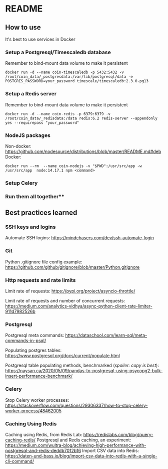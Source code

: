# README

## How to use
It's best to use services in Docker
### Setup a Postgresql/Timescaledb database
Remember to bind-mount data volume to make it persistent
```
docker run -d --name coin-timescaledb -p 5432:5432 -v /root/coin_data/_postgresdata:/var/lib/postgresql/data -e POSTGRES_PASSWORD=your_password timescale/timescaledb:2.3.0-pg13
```
### Setup a Redis server
Remember to bind-mount data volume to make it persistent
```
docker run -d --name coin-redis -p 6379:6379 -v /root/coin_data/_redisdata:/data redis:6.2 redis-server --appendonly yes --requirepass "your_password"
```
### NodeJS packages
Non-docker:
https://github.com/nodesource/distributions/blob/master/README.md#deb
Docker:
```
docker run --rm  --name coin-nodejs -v "$PWD":/usr/src/app -w /usr/src/app  node:14.17.1 npm <command>
```
### Setup Celery

### Run them all together**

## Best practices learned
### SSH keys and logins
Automate SSH logins: https://mindchasers.com/dev/ssh-automate-login
### Git
Python .gitignore file config example: https://github.com/github/gitignore/blob/master/Python.gitignore
### Http requests and rate limits
Limit rate of requests: https://pypi.org/project/asyncio-throttle/

Limit rate of requests and number of concurrent requests: https://medium.com/analytics-vidhya/async-python-client-rate-limiter-911d7982526b
### Postgresql
Postgresql meta commands: https://dataschool.com/learn-sql/meta-commands-in-psql/

Populating postgres tables: https://www.postgresql.org/docs/current/populate.html

Postgresql table populating methods, benchmarked (*spoiler: copy is best*): https://naysan.ca/2020/05/09/pandas-to-postgresql-using-psycopg2-bulk-insert-performance-benchmark/
### **Celery**
Stop Celery worker processes: https://stackoverflow.com/questions/29306337/how-to-stop-celery-worker-process/48462005
### **Caching Using Redis**
Caching using Redis, from Redis Lab: https://redislabs.com/blog/query-caching-redis/
Postgresql and Redis caching, an experiment: https://medium.com/wultra-blog/achieving-high-performance-with-postgresql-and-redis-deddb7012b16
Import CSV data into Redis: https://daten-und-bass.io/blog/import-csv-data-into-redis-with-a-single-cli-command/